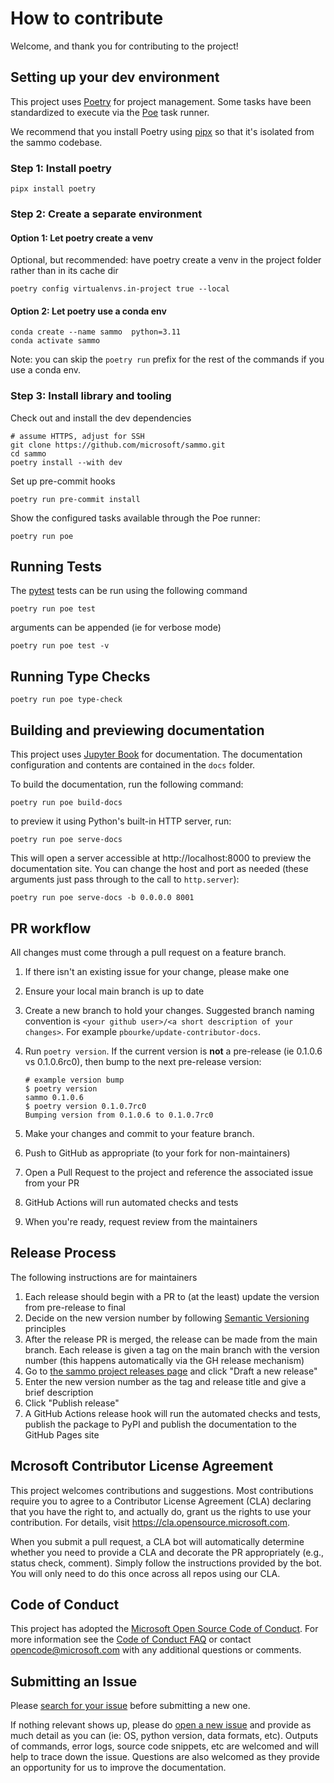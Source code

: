 # How to contribute

Welcome, and thank you for contributing to the project!

## Setting up your dev environment

This project uses [Poetry](https://python-poetry.org/) for project management. Some tasks have been standardized to execute via the [Poe](https://poethepoet.natn.io/) task runner.

We recommend that you install Poetry using [pipx](https://pipx.pypa.io/stable/) so that it's isolated from the sammo codebase.
### Step 1: Install poetry
```
pipx install poetry
```

### Step 2: Create a separate environment

#### Option 1: Let poetry create a venv
Optional, but recommended: have poetry create a venv in the project folder rather than in its cache dir

```
poetry config virtualenvs.in-project true --local
```

#### Option 2: Let poetry use a conda env

```
conda create --name sammo  python=3.11
conda activate sammo
```

Note: you can skip the `poetry run` prefix for the rest of the commands if you use a conda env.

### Step 3: Install library and tooling
Check out and install the dev dependencies
```
# assume HTTPS, adjust for SSH
git clone https://github.com/microsoft/sammo.git
cd sammo
poetry install --with dev
```

Set up pre-commit hooks

```
poetry run pre-commit install
```


Show the configured tasks available through the Poe runner:

```
poetry run poe
```
## Running Tests

The [pytest](https://docs.pytest.org/) tests can be run using the following command

```
poetry run poe test
```

arguments can be appended (ie for verbose mode)

```
poetry run poe test -v
```

## Running Type Checks

```
poetry run poe type-check
```

## Building and previewing documentation

This project uses [Jupyter Book](https://jupyterbook.org/) for documentation. The documentation configuration and contents are contained in the `docs` folder.

To build the documentation, run the following command:

```
poetry run poe build-docs
```

to preview it using Python's built-in HTTP server, run:

```
poetry run poe serve-docs
```

This will open a server accessible at http://localhost:8000 to preview the documentation site. You can change the host and port as needed (these arguments just pass through to the call to `http.server`):

```
poetry run poe serve-docs -b 0.0.0.0 8001
```

## PR workflow

All changes must come through a pull request on a feature branch.

1. If there isn't an existing issue for your change, please make one
1. Ensure your local main branch is up to date
1. Create a new branch to hold your changes. Suggested branch naming convention is `<your github user>/<a short description of your changes>`. For example `pbourke/update-contributor-docs`.
1. Run `poetry version`. If the current version is **not** a pre-release (ie 0.1.0.6 vs 0.1.0.6rc0), then bump to the next pre-release version:

   ```
   # example version bump
   $ poetry version
   sammo 0.1.0.6
   $ poetry version 0.1.0.7rc0
   Bumping version from 0.1.0.6 to 0.1.0.7rc0
   ```
1. Make your changes and commit to your feature branch.
1. Push to GitHub as appropriate (to your fork for non-maintainers)
1. Open a Pull Request to the project and reference the associated issue from your PR
1. GitHub Actions will run automated checks and tests
1. When you're ready, request review from the maintainers

## Release Process

The following instructions are for maintainers

1. Each release should begin with a PR to (at the least) update the version from pre-release to final
1. Decide on the new version number by following [Semantic Versioning](https://semver.org/) principles
1. After the release PR is merged, the release can be made from the main branch. Each release is given a tag on the main branch with the version number (this happens automatically via the GH release mechanism)
1. Go to [the sammo project releases page](https://github.com/microsoft/sammo/releases) and click "Draft a new release"
1. Enter the new version number as the tag and release title and give a brief description
1. Click "Publish release"
1. A GitHub Actions release hook will run the automated checks and tests, publish the package to PyPI and publish the documentation to the GitHub Pages site


## Mcrosoft Contributor License Agreement

This project welcomes contributions and suggestions.  Most contributions require you to agree to a
Contributor License Agreement (CLA) declaring that you have the right to, and actually do, grant us
the rights to use your contribution. For details, visit <https://cla.opensource.microsoft.com>.

When you submit a pull request, a CLA bot will automatically determine whether you need to provide
a CLA and decorate the PR appropriately (e.g., status check, comment). Simply follow the instructions
provided by the bot. You will only need to do this once across all repos using our CLA.

## Code of Conduct

This project has adopted the [Microsoft Open Source Code of Conduct](https://opensource.microsoft.com/codeofconduct/).
For more information see the [Code of Conduct FAQ](https://opensource.microsoft.com/codeofconduct/faq/) or
contact [opencode@microsoft.com](mailto:opencode@microsoft.com>) with any additional questions or comments.

## Submitting an Issue

Please [search for your issue](https://github.com/microsoft/sammo/issues?q=is%3Aissue) before submitting a new one.

If nothing relevant shows up, please do [open a new issue](https://github.com/microsoft/sammo/issues/new) and provide as much detail as you can (ie: OS, python version, data formats, etc). Outputs of commands, error logs, source code snippets, etc are welcomed and will help to trace down the issue. Questions are also welcomed as they provide an opportunity for us to improve the documentation.

